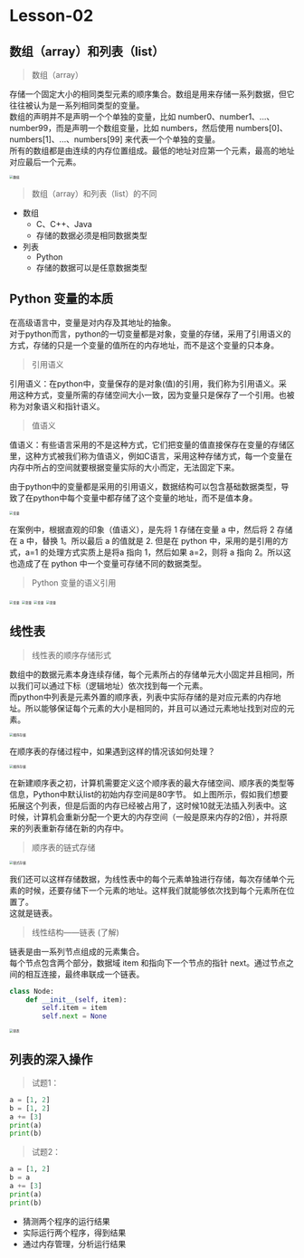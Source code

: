 # **Lesson-02**

## **数组（array）和列表（list）**

> 数组（array）

存储一个固定大小的相同类型元素的顺序集合。数组是用来存储一系列数据，但它往往被认为是一系列相同类型的变量。  
数组的声明并不是声明一个个单独的变量，比如 number0、number1、...、number99，而是声明一个数组变量，比如 numbers，然后使用 numbers[0]、numbers[1]、...、numbers[99] 来代表一个个单独的变量。  
所有的数组都是由连续的内存位置组成。最低的地址对应第一个元素，最高的地址对应最后一个元素。  

<img src='_media/4-2-0.png' alt='数组' style='zoom:40%;'/>

> 数组（array）和列表（list）的不同

- 数组
  - C、C++、Java
  - 存储的数据必须是相同数据类型
- 列表
  - Python
  - 存储的数据可以是任意数据类型

## Python 变量的本质

在高级语言中，变量是对内存及其地址的抽象。  
对于python而言，python的一切变量都是对象，变量的存储，采用了引用语义的方式，存储的只是一个变量的值所在的内存地址，而不是这个变量的只本身。 

> 引用语义

引用语义：在python中，变量保存的是对象(值)的引用，我们称为引用语义。采用这种方式，变量所需的存储空间大小一致，因为变量只是保存了一个引用。也被称为对象语义和指针语义。  

> 值语义

值语义：有些语言采用的不是这种方式，它们把变量的值直接保存在变量的存储区里，这种方式被我们称为值语义，例如C语言，采用这种存储方式，每一个变量在内存中所占的空间就要根据变量实际的大小而定，无法固定下来。

由于python中的变量都是采用的引用语义，数据结构可以包含基础数据类型，导致了在python中每个变量中都存储了这个变量的地址，而不是值本身。  

<img src='_media/4-2-1.png' alt='变量' style='zoom:40%;'/>

在案例中，根据直观的印象（值语义），是先将 1 存储在变量 a 中，然后将 2 存储在 a 中，替换 1。所以最后 a 的值就是 2.
但是在 python 中，采用的是引用的方式，a=1 的处理方式实质上是将a 指向 1，然后如果 a=2，则将 a 指向 2。所以这也造成了在 python 中一个变量可存储不同的数据类型。

> Python 变量的语义引用

<img src='_media/4-2-2.png' alt='变量' style='zoom:40%;'/>

<img src='_media/4-2-3.png' alt='变量' style='zoom:40%;'/>

<img src='_media/4-2-4.png' alt='变量' style='zoom:40%;'/>

<img src='_media/4-2-5.png' alt='变量' style='zoom:40%;'/>

## 线性表

> 线性表的顺序存储形式

数组中的数据元素本身连续存储，每个元素所占的存储单元大小固定并且相同，所以我们可以通过下标（逻辑地址）依次找到每一个元素。  
而python中列表是元素外置的顺序表，列表中实际存储的是对应元素的内存地址。所以能够保证每个元素的大小是相同的，并且可以通过元素地址找到对应的元素。

<img src='_media/4-2-6.png' alt='顺序存储' style='zoom:40%;'/>

在顺序表的存储过程中，如果遇到这样的情况该如何处理？

<img src='_media/4-2-7.png' alt='顺序存储' style='zoom:40%;'/>

在新建顺序表之初，计算机需要定义这个顺序表的最大存储空间、顺序表的类型等信息，Python中默认list的初始内存空间是80字节。
如上图所示，假如我们想要拓展这个列表，但是后面的内存已经被占用了，这时候10就无法插入列表中。这时候，计算机会重新分配一个更大的内存空间（一般是原来内存的2倍），并将原来的列表重新存储在新的内存中。

> 顺序表的链式存储

<img src='_media/4-2-8.png' alt='链式存储' style='zoom:40%;'/>

我们还可以这样存储数据，为线性表中的每个元素单独进行存储，每次存储单个元素的时候，还要存储下一个元素的地址。这样我们就能够依次找到每个元素所在位置了。  
这就是链表。

> 线性结构——链表 (了解)

链表是由一系列节点组成的元素集合。  
每个节点包含两个部分，数据域 item 和指向下一个节点的指针 next。通过节点之间的相互连接，最终串联成一个链表。 

```python
class Node:
    def __init__(self, item):
        self.item = item
        self.next = None 
```

<img src='_media/4-2-9.png' alt='链表' style='zoom:40%;'/>

## 列表的深入操作

> 试题1：

```python
a = [1, 2]
b = [1, 2]
a += [3]
print(a)
print(b)
```

> 试题2：

```python
a = [1, 2]
b = a
a += [3]
print(a)
print(b)
```

- 猜测两个程序的运行结果
- 实际运行两个程序，得到结果
- 通过内存管理，分析运行结果
